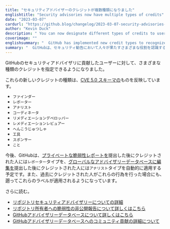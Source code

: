 ```yaml
---
title: "セキュリティアドバイザーのクレジットが複数種類になりました"
englishtitle: "Security advisories now have multiple types of credits"
date: "2023-03-07"
cardurl: "https://github.blog/changelog/2023-03-07-security-advisories-now-have-multiple-types-of-credits"
author: "Kevin Duck"
description: " You can now designate different types of credits to users who contribute to GitHub security advisories.  These new credit types mirror those in the CVE 5.0 schema :  finder  reporter  analyst  coordinator  remediation developer  remediation reviewer  remediation verifier  tool  sponsor  other  Going forward, GitHub will automatically apply the the reporter credit type to anyone credited after submitting a private vulnerability report and the analyst type to anyone credited after submitting an edit to the global Advisory Database . We've also retroactively applied those labels to previously credited individuals who took those actions.  Further reading:  Learn more about repository security advisories  Learn more about privately reporting a vulnerability to a repository owner  Learn more about the GitHub Advisory Database  Learn more about community contributions to the GitHub Advisory Database  "
coverimage: ""
englishsummary: "  GitHub has implemented new credit types to recognize the different roles people play in security advisories, and retroactively applied those labels to individuals who took those actions in the past."
summary: "  GitHubは、セキュリティ勧告において人々が果たすさまざまな役割を認識するために新しいクレジットタイプを実装し、過去にそれらの行動をとった個人に対してそれらのラベルを遡及的に適用しました。"
---
```


<p>GitHubのセキュリティアドバイザリに貢献したユーザーに対して、さまざまな種類のクレジットを指定できるようになりました。</p>
<p>これらの新しいクレジットの種類は、<a href="https://github.com/CVEProject/cve-schema/blob/master/schema/v5.0/CVE_JSON_5.0_schema.json#L997-L1006">CVE 5.0 スキーマの</a>ものを反映しています。</p>
<ul>
<li><code>ファインダー</code></li>
<li><code>レポーター</code></li>
<li><code>アナリスト</code></li>
<li><code>コーディネータ</code></li>
<li><code>リメディエーションデベロッパー</code></li>
<li><code>レメディエーションレビュアー</code></li>
<li><code>へんこうじゅつしゃ</code></li>
<li><code>工具</code></li>
<li><code>スポンサー</code></li>
<li><code>こと</code></li>
</ul>
<p>今後、GitHubは、<a href="https://docs.github.com/en/code-security/security-advisories/guidance-on-reporting-and-writing/privately-reporting-a-security-vulnerability">プライベートな脆弱性レポートを</a>提出した後にクレジットされた人には<code>レポーター</code>タイプを、<a href="https://docs.github.com/en/code-security/security-advisories/global-security-advisories/editing-security-advisories-in-the-github-advisory-database">グローバルなアドバイザリーデータベースに編集を</a>提出した後にクレジットされた人には<code>アナリスト</code>タイプを自動的に適用する予定です。また、過去にクレジットされた人がこれらの行為を行った場合にも、遡ってこれらのラベルが適用されるようになっています。</p>
<p>さらに読む。</p>
<ul>
<li><a href="https://docs.github.com/en/code-security/security-advisories/repository-security-advisories/about-repository-security-advisories">リポジトリセキュリティアドバイザリーについての詳細</a></li>
<li><a href="https://docs.github.com/en/code-security/security-advisories/guidance-on-reporting-and-writing/privately-reporting-a-security-vulnerability">リポジトリ所有者への脆弱性の非公開報告について詳しくはこちら</a></li>
<li><a href="https://docs.github.com/en/code-security/security-advisories/global-security-advisories/browsing-security-advisories-in-the-github-advisory-database#about-the-github-advisory-database">GitHubアドバイザリーデータベースについて詳しくはこちら</a></li>
<li><a href="https://docs.github.com/en/code-security/security-advisories/global-security-advisories/editing-security-advisories-in-the-github-advisory-database">GitHubアドバイザリーデータベースへのコミュニティ貢献の詳細について</a></li>
</ul>


